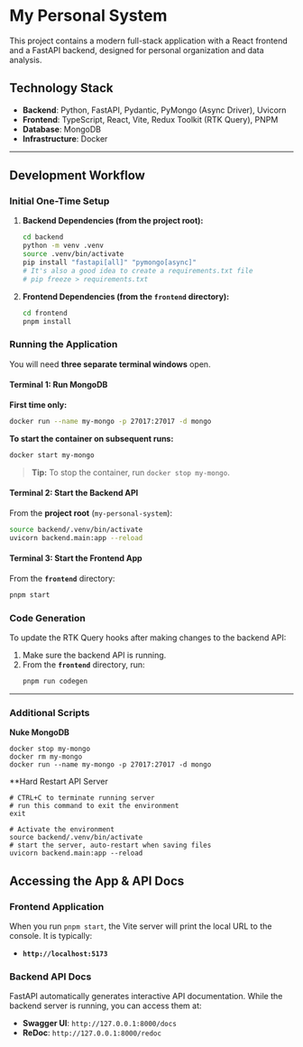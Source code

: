 # My Personal System

This project contains a modern full-stack application with a React frontend and a FastAPI backend, designed for personal organization and data analysis.

## Technology Stack

* **Backend**: Python, FastAPI, Pydantic, PyMongo (Async Driver), Uvicorn
* **Frontend**: TypeScript, React, Vite, Redux Toolkit (RTK Query), PNPM
* **Database**: MongoDB
* **Infrastructure**: Docker

---

## Development Workflow

### Initial One-Time Setup

1.  **Backend Dependencies (from the project root):**
    ```bash
    cd backend
    python -m venv .venv
    source .venv/bin/activate
    pip install "fastapi[all]" "pymongo[async]"
    # It's also a good idea to create a requirements.txt file
    # pip freeze > requirements.txt
    ```

2.  **Frontend Dependencies (from the `frontend` directory):**
    ```bash
    cd frontend
    pnpm install
    ```

### Running the Application

You will need **three separate terminal windows** open.

#### Terminal 1: Run MongoDB
**First time only:**
```bash
docker run --name my-mongo -p 27017:27017 -d mongo
```

**To start the container on subsequent runs:**
```bash
docker start my-mongo
```
> **Tip:** To stop the container, run `docker stop my-mongo`.

#### Terminal 2: Start the Backend API
From the **project root** (`my-personal-system`):
```bash
source backend/.venv/bin/activate
uvicorn backend.main:app --reload
```

#### Terminal 3: Start the Frontend App
From the **`frontend`** directory:
```bash
pnpm start
```

### Code Generation
To update the RTK Query hooks after making changes to the backend API:

1.  Make sure the backend API is running.
2.  From the **`frontend`** directory, run:
    ```bash
    pnpm run codegen
    ```
---

### Additional Scripts

**Nuke MongoDB**
```
docker stop my-mongo
docker rm my-mongo
docker run --name my-mongo -p 27017:27017 -d mongo
```

**Hard Restart API Server
```
# CTRL+C to terminate running server
# run this command to exit the environment
exit 

# Activate the environment
source backend/.venv/bin/activate
# start the server, auto-restart when saving files
uvicorn backend.main:app --reload
```

## Accessing the App & API Docs

### Frontend Application
When you run `pnpm start`, the Vite server will print the local URL to the console. It is typically:
* **`http://localhost:5173`**

### Backend API Docs
FastAPI automatically generates interactive API documentation. While the backend server is running, you can access them at:
* **Swagger UI**: `http://127.0.0.1:8000/docs` 
* **ReDoc**: `http://127.0.0.1:8000/redoc`